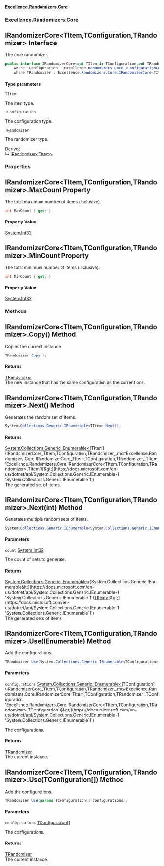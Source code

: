 #### [Excellence.Randomizers.Core](Excellence.Randomizers.md 'Excellence.Randomizers')
### [Excellence.Randomizers.Core](Excellence.Randomizers.md#Excellence.Randomizers.Core 'Excellence.Randomizers.Core')

## IRandomizerCore<TItem,TConfiguration,TRandomizer> Interface

The core randomizer.

```csharp
public interface IRandomizerCore<out TItem,in TConfiguration,out TRandomizer>
    where TConfiguration : Excellence.Randomizers.Core.IConfigurationCore<TItem, TConfiguration>
    where TRandomizer : Excellence.Randomizers.Core.IRandomizerCore<TItem, TConfiguration, TRandomizer>
```
#### Type parameters

<a name='Excellence.Randomizers.Core.IRandomizerCore_TItem,TConfiguration,TRandomizer_.TItem'></a>

`TItem`

The item type.

<a name='Excellence.Randomizers.Core.IRandomizerCore_TItem,TConfiguration,TRandomizer_.TConfiguration'></a>

`TConfiguration`

The configuration type.

<a name='Excellence.Randomizers.Core.IRandomizerCore_TItem,TConfiguration,TRandomizer_.TRandomizer'></a>

`TRandomizer`

The randomizer type.

Derived  
&#8627; [IRandomizer&lt;TItem&gt;](IRandomizer_TItem_.md 'Excellence.Randomizers.Core.IRandomizer<TItem>')
### Properties

<a name='Excellence.Randomizers.Core.IRandomizerCore_TItem,TConfiguration,TRandomizer_.MaxCount'></a>

## IRandomizerCore<TItem,TConfiguration,TRandomizer>.MaxCount Property

The total maximum number of items (inclusive).

```csharp
int MaxCount { get; }
```

#### Property Value
[System.Int32](https://docs.microsoft.com/en-us/dotnet/api/System.Int32 'System.Int32')

<a name='Excellence.Randomizers.Core.IRandomizerCore_TItem,TConfiguration,TRandomizer_.MinCount'></a>

## IRandomizerCore<TItem,TConfiguration,TRandomizer>.MinCount Property

The total minimum number of items (inclusive).

```csharp
int MinCount { get; }
```

#### Property Value
[System.Int32](https://docs.microsoft.com/en-us/dotnet/api/System.Int32 'System.Int32')
### Methods

<a name='Excellence.Randomizers.Core.IRandomizerCore_TItem,TConfiguration,TRandomizer_.Copy()'></a>

## IRandomizerCore<TItem,TConfiguration,TRandomizer>.Copy() Method

Copies the current instance.

```csharp
TRandomizer Copy();
```

#### Returns
[TRandomizer](IRandomizerCore_TItem,TConfiguration,TRandomizer_.md#Excellence.Randomizers.Core.IRandomizerCore_TItem,TConfiguration,TRandomizer_.TRandomizer 'Excellence.Randomizers.Core.IRandomizerCore<TItem,TConfiguration,TRandomizer>.TRandomizer')  
The new instance that has the same configuration as the current one.

<a name='Excellence.Randomizers.Core.IRandomizerCore_TItem,TConfiguration,TRandomizer_.Next()'></a>

## IRandomizerCore<TItem,TConfiguration,TRandomizer>.Next() Method

Generates the random set of items.

```csharp
System.Collections.Generic.IEnumerable<TItem> Next();
```

#### Returns
[System.Collections.Generic.IEnumerable&lt;](https://docs.microsoft.com/en-us/dotnet/api/System.Collections.Generic.IEnumerable-1 'System.Collections.Generic.IEnumerable`1')[TItem](IRandomizerCore_TItem,TConfiguration,TRandomizer_.md#Excellence.Randomizers.Core.IRandomizerCore_TItem,TConfiguration,TRandomizer_.TItem 'Excellence.Randomizers.Core.IRandomizerCore<TItem,TConfiguration,TRandomizer>.TItem')[&gt;](https://docs.microsoft.com/en-us/dotnet/api/System.Collections.Generic.IEnumerable-1 'System.Collections.Generic.IEnumerable`1')  
The generated set of items.

<a name='Excellence.Randomizers.Core.IRandomizerCore_TItem,TConfiguration,TRandomizer_.Next(int)'></a>

## IRandomizerCore<TItem,TConfiguration,TRandomizer>.Next(int) Method

Generates multiple random sets of items.

```csharp
System.Collections.Generic.IEnumerable<System.Collections.Generic.IEnumerable<TItem>> Next(int count);
```
#### Parameters

<a name='Excellence.Randomizers.Core.IRandomizerCore_TItem,TConfiguration,TRandomizer_.Next(int).count'></a>

`count` [System.Int32](https://docs.microsoft.com/en-us/dotnet/api/System.Int32 'System.Int32')

The count of sets to generate.

#### Returns
[System.Collections.Generic.IEnumerable&lt;](https://docs.microsoft.com/en-us/dotnet/api/System.Collections.Generic.IEnumerable-1 'System.Collections.Generic.IEnumerable`1')[System.Collections.Generic.IEnumerable&lt;](https://docs.microsoft.com/en-us/dotnet/api/System.Collections.Generic.IEnumerable-1 'System.Collections.Generic.IEnumerable`1')[TItem](IRandomizerCore_TItem,TConfiguration,TRandomizer_.md#Excellence.Randomizers.Core.IRandomizerCore_TItem,TConfiguration,TRandomizer_.TItem 'Excellence.Randomizers.Core.IRandomizerCore<TItem,TConfiguration,TRandomizer>.TItem')[&gt;](https://docs.microsoft.com/en-us/dotnet/api/System.Collections.Generic.IEnumerable-1 'System.Collections.Generic.IEnumerable`1')[&gt;](https://docs.microsoft.com/en-us/dotnet/api/System.Collections.Generic.IEnumerable-1 'System.Collections.Generic.IEnumerable`1')  
The generated sets of items.

<a name='Excellence.Randomizers.Core.IRandomizerCore_TItem,TConfiguration,TRandomizer_.Use(System.Collections.Generic.IEnumerable_TConfiguration_)'></a>

## IRandomizerCore<TItem,TConfiguration,TRandomizer>.Use(IEnumerable<TConfiguration>) Method

Add the configurations.

```csharp
TRandomizer Use(System.Collections.Generic.IEnumerable<TConfiguration> configurations);
```
#### Parameters

<a name='Excellence.Randomizers.Core.IRandomizerCore_TItem,TConfiguration,TRandomizer_.Use(System.Collections.Generic.IEnumerable_TConfiguration_).configurations'></a>

`configurations` [System.Collections.Generic.IEnumerable&lt;](https://docs.microsoft.com/en-us/dotnet/api/System.Collections.Generic.IEnumerable-1 'System.Collections.Generic.IEnumerable`1')[TConfiguration](IRandomizerCore_TItem,TConfiguration,TRandomizer_.md#Excellence.Randomizers.Core.IRandomizerCore_TItem,TConfiguration,TRandomizer_.TConfiguration 'Excellence.Randomizers.Core.IRandomizerCore<TItem,TConfiguration,TRandomizer>.TConfiguration')[&gt;](https://docs.microsoft.com/en-us/dotnet/api/System.Collections.Generic.IEnumerable-1 'System.Collections.Generic.IEnumerable`1')

The configurations.

#### Returns
[TRandomizer](IRandomizerCore_TItem,TConfiguration,TRandomizer_.md#Excellence.Randomizers.Core.IRandomizerCore_TItem,TConfiguration,TRandomizer_.TRandomizer 'Excellence.Randomizers.Core.IRandomizerCore<TItem,TConfiguration,TRandomizer>.TRandomizer')  
The current instance.

<a name='Excellence.Randomizers.Core.IRandomizerCore_TItem,TConfiguration,TRandomizer_.Use(TConfiguration[])'></a>

## IRandomizerCore<TItem,TConfiguration,TRandomizer>.Use(TConfiguration[]) Method

Add the configurations.

```csharp
TRandomizer Use(params TConfiguration[] configurations);
```
#### Parameters

<a name='Excellence.Randomizers.Core.IRandomizerCore_TItem,TConfiguration,TRandomizer_.Use(TConfiguration[]).configurations'></a>

`configurations` [TConfiguration](IRandomizerCore_TItem,TConfiguration,TRandomizer_.md#Excellence.Randomizers.Core.IRandomizerCore_TItem,TConfiguration,TRandomizer_.TConfiguration 'Excellence.Randomizers.Core.IRandomizerCore<TItem,TConfiguration,TRandomizer>.TConfiguration')[[]](https://docs.microsoft.com/en-us/dotnet/api/System.Array 'System.Array')

The configurations.

#### Returns
[TRandomizer](IRandomizerCore_TItem,TConfiguration,TRandomizer_.md#Excellence.Randomizers.Core.IRandomizerCore_TItem,TConfiguration,TRandomizer_.TRandomizer 'Excellence.Randomizers.Core.IRandomizerCore<TItem,TConfiguration,TRandomizer>.TRandomizer')  
The current instance.